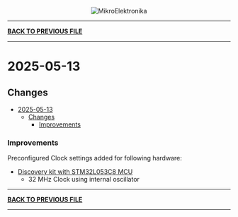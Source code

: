 
<p align="center">
  <img src="http://www.mikroe.com/img/designs/beta/logo_small.png?raw=true" alt="MikroElektronika"/>
</p>

---

**[BACK TO PREVIOUS FILE](../changelog.md)**

---

# 2025-05-13

## Changes

- [2025-05-13](#2025-05-13)
  - [Changes](#changes)
    + [Improvements](#improvements)

### Improvements

Preconfigured Clock settings added for following hardware:

+ [Discovery kit with STM32L053C8 MCU](https://www.st.com/content/st_com/en/products/evaluation-tools/product-evaluation-tools/mcu-mpu-eval-tools/stm32-mcu-mpu-eval-tools/stm32-discovery-kits/32l0538discovery.html)
  + 32 MHz Clock using internal oscillator

---

**[BACK TO PREVIOUS FILE](../changelog.md)**

---
